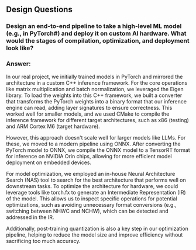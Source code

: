 ## Design Questions

### Design an end-to-end pipeline to take a high-level ML model (e.g., in PyTorch#) and deploy it on custom AI hardware. What would the stages of compilation, optimization, and deployment look like?


### Answer:

In our real project, we initially trained models in PyTorch and mirrored the architecture in a custom C++ inference framework. For the core operations like matrix multiplication and batch normalization, we leveraged the Eigen library. To load the weights into this C++ framework, we built a converter that transforms the PyTorch weights into a binary format that our inference engine can read, adding layer signatures to ensure correctness. This worked well for smaller models, and we used CMake to compile the inference framework for different target architectures, such as x86 (testing) and ARM Cortex M6 (target hardware).

However, this approach doesn't scale well for larger models like LLMs. For these, we moved to a modern pipeline using ONNX. After converting the PyTorch model to ONNX, we compile the ONNX model to a TensorRT format for inference on NVIDIA Orin chips, allowing for more efficient model deployment on embedded devices.

For model optimization, we employed an in-house Neural Architecture Search (NAS) tool to search for the best architecture that performs well on downstream tasks. To optimize the architecture for hardware, we could leverage tools like torch.fx to generate an Intermediate Representation (IR) of the model. This allows us to inspect specific operations for potential optimizations, such as avoiding unnecessary format conversions (e.g., switching between NHWC and NCHW), which can be detected and addressed in the IR.

Additionally, post-training quantization is also a key step in our optimization pipeline, helping to reduce the model size and improve efficiency without sacrificing too much accuracy.
